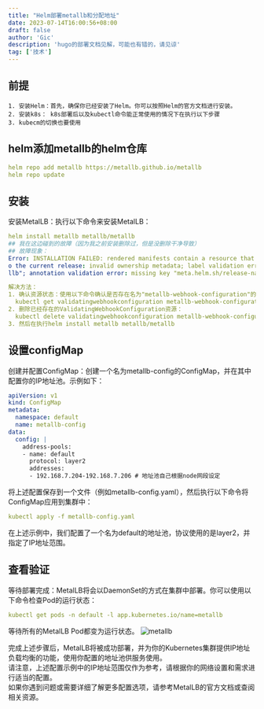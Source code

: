 ```yaml
---
title: "Helm部署metallb和分配地址"
date: 2023-07-14T16:00:56+08:00
draft: false
author: 'Gic'
description: 'hugo的部署文档见解，可能也有错的，请见谅'
tag: ['技术']
---
```

## 前提

    1. 安装Helm：首先，确保你已经安装了Helm。你可以按照Helm的官方文档进行安装。
    2. 安装k8s： k8s部署后以及kubectl命令能正常使用的情况下在执行以下步骤
    3. kubecm的切换也要使用
    
## helm添加metallb的helm仓库

```yaml
helm repo add metallb https://metallb.github.io/metallb
helm repo update
```

## 安装

安装MetalLB：执行以下命令来安装MetalLB：
```yaml
helm install metallb metallb/metallb
## 我在这边碰到的故障（因为我之前安装删除过，但是没删除干净导致）
## 故障现象：
Error: INSTALLATION FAILED: rendered manifests contain a resource that already exists. Unable to continue with install: ValidatingWebhookConfiguration "metallb-webhook-configuration" in namespace "" exists and cannot be imported int
o the current release: invalid ownership metadata; label validation error: missing key "app.kubernetes.io/managed-by": must be set to "Helm"; annotation validation error: missing key "meta.helm.sh/release-name": must be set to "meta
llb"; annotation validation error: missing key "meta.helm.sh/release-namespace": must be set to "default"

解决方法：
1. 确认资源状态：使用以下命令确认是否存在名为"metallb-webhook-configuration"的ValidatingWebhookConfiguration资源
  kubectl get validatingwebhookconfiguration metallb-webhook-configuration  
2. 删除已经存在的ValidatingWebhookConfiguration资源：
  kubectl delete validatingwebhookconfiguration metallb-webhook-configuration
3. 然后在执行helm install metallb metallb/metallb
```

## 设置configMap

创建并配置ConfigMap：创建一个名为metallb-config的ConfigMap，并在其中配置你的IP地址池。示例如下：
```yaml
apiVersion: v1
kind: ConfigMap
metadata:
  namespace: default
  name: metallb-config
data:
  config: |
    address-pools:
    - name: default
      protocol: layer2
      addresses:
      - 192.168.7.204-192.168.7.206 # 地址池自己根据node网段设定
```
将上述配置保存到一个文件（例如metallb-config.yaml），然后执行以下命令将ConfigMap应用到集群中：
```yaml
kubectl apply -f metallb-config.yaml
```
在上述示例中，我们配置了一个名为default的地址池，协议使用的是layer2，并指定了IP地址范围。

## 查看验证

等待部署完成：MetalLB将会以DaemonSet的方式在集群中部署。你可以使用以下命令检查Pod的运行状态：
```yaml
kubectl get pods -n default -l app.kubernetes.io/name=metallb
```
等待所有的MetalLB Pod都变为运行状态。
![metallb](/images/k8s/metallb_pod.png) 

完成上述步骤后，MetalLB将被成功部署，并为你的Kubernetes集群提供IP地址负载均衡的功能，使用你配置的地址池供服务使用。  
请注意，上述配置示例中的IP地址范围仅作为参考，请根据你的网络设置和需求进行适当的配置。    
如果你遇到问题或需要详细了解更多配置选项，请参考MetalLB的官方文档或查阅相关资源。